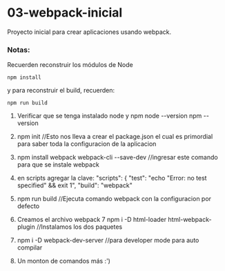 # 03-webpack-inicial

Proyecto inicial para crear aplicaciones usando webpack.

### Notas:
Recuerden reconstruir los módulos de Node
```
npm install
````
y para reconstruir el build, recuerden:
````
npm run build
````

1. Verificar que se tenga instalado node y npm
node --version
npm --version

2. npm init //Esto nos lleva a crear el package.json el cual es primordial para saber toda la configuracion de la aplicacion
3. npm install webpack webpack-cli --save-dev //ingresar este comando para que se instale webpack
4. en scripts agregar la clave: 
"scripts": {
    "test": "echo \"Error: no test specified\" && exit 1",
    "build": "webpack"

5. npm run build   //Ejecuta comando webpack con la configuracion por defecto
6. Creamos el archivo webpack
7 npm i -D html-loader html-webpack-plugin //Instalamos los dos paquetes
8. npm i -D webpack-dev-server //para developer mode para auto compilar
9. Un monton de comandos más :')
